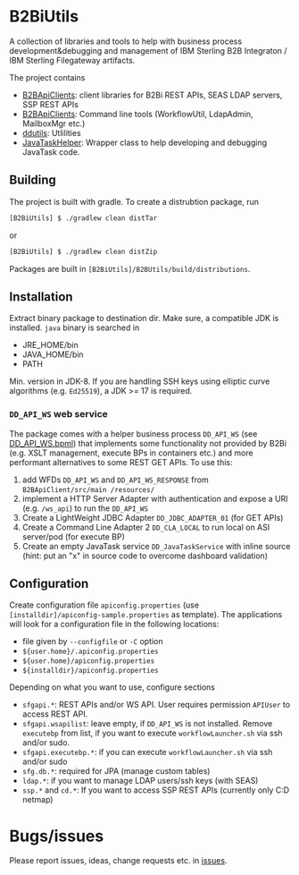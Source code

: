 # B2BiUtils

A collection of libraries and tools to help with business process development&debugging and management of IBM Sterling B2B Integraton / IBM Sterling Filegateway artifacts.

The project contains

* [B2BApiClients](B2BApiClients/README.md): client libraries for B2Bi REST APIs, SEAS LDAP servers, SSP REST APIs
* [B2BApiClients](B2BUtils/README.md): Command line tools (WorkflowUtil, LdapAdmin, MailboxMgr etc.)
* [ddutils](ddutils/README.md): Utlilities
* [JavaTaskHelper](JavaTaskHelper/README.md): Wrapper class to help developing and debugging JavaTask code.

## Building

The project is built with gradle. To create a distrubtion package, run

```bash
[B2BiUtils] $ ./gradlew clean distTar
```

or 

```bash
[B2BiUtils] $ ./gradlew clean distZip
```

Packages are built in `[B2BiUtils]/B2BUtils/build/distributions`.

## Installation

Extract binary package to destination dir. Make sure, a compatible JDK is installed. `java` binary is searched in

* JRE_HOME/bin
* JAVA_HOME/bin
* PATH

Min. version in JDK-8. If you are handling SSH keys using elliptic curve algorithms (e.g. `Ed25519`), a JDK >= 17 is required.

### `DD_API_WS` web service

The package comes with a helper business process `DD_API_WS` (see [DD_API_WS.bpml](B2BApiClient/src/main/resources/DD_API_WS.bpml)) that implements some functionality not provided by B2Bi (e.g. XSLT management, execute BPs in containers etc.) and more performant alternatives to some REST GET APIs. To use this:

1. add WFDs `DD_API_WS` and `DD_API_WS_RESPONSE` from `B2BApiClient/src/main
/resources/`
2. implement a HTTP Server Adapter with authentication and expose a URI (e.g. `/ws_api`) to run the `DD_API_WS`
3. Create a LightWeight JDBC Adapter `DD_JDBC_ADAPTER_01` (for GET APIs)
4. Create a Command Line Adapter 2 `DD_CLA_LOCAL` to run local on ASI server/pod (for execute BP)
5. Create an empty JavaTask service `DD_JavaTaskService` with inline source (hint: put an "x" in source code to overcome dashboard validation)



## Configuration

Create configuration file `apiconfig.properties` (use `[installdir]/apiconfig-sample.properties` as template). The applications will look for a configuration file in the following locations:

* file given by `--configfile` or `-C` option
* `${user.home}/.apiconfig.properties`
* `${user.home}/apiconfig.properties`
* `${installdir}/apiconfig.properties`

Depending on what you want to use, configure sections

* `sfgapi.*`: REST APIs and/or WS API. User requires permission `APIUser` to access REST API.
* `sfgapi.wsapilist`: leave empty, if `DD_API_WS` is not installed. Remove `executebp` from list, if you want to execute `workflowLauncher.sh` via ssh and/or sudo.
* `sfgapi.executebp.*`: if you can execute `workflowLauncher.sh` via ssh and/or sudo
* `sfg.db.*`: required for JPA (manage custom tables)
* `ldap.*`: if you want to manage LDAP users/ssh keys (with SEAS)
* `ssp.*` and `cd.*`: If you want to access SSP REST APIs (currently only C:D netmap)
 

# Bugs/issues
Please report issues, ideas, change requests etc. in [issues](https://github.com/denkunddachte-agaffke/B2BiUtils/issues).

